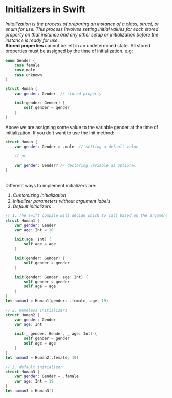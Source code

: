 # Initializers in Swift

*Initailization is the process of preparing an instance of a class, struct, or enum for use. This process involves setting initial values for each stored property on that instance and any other setup or initialization before the instance is ready for use.*\
**Stored properties** cannot be left in an undetermined state. All stored properties must be assigned by the time of initialization. e.g:

```Swift
enum Gender {
	case female
	case male
	case unknown
}

struct Human {
	var gender: Gender	// stored property

	init(gender: Gender) {
		self.gender = gender
	}
}
```
Above we are assigning some value to the variable gender at the time of initialization. If you do't want to use the init method:
```Swift
struct Human {
	var gender: Gender = .male 	// setting a default value

	// or

	var gender: Gender?	// declaring variable as optional
}
```
\
Different ways to implement initializers are: 
1. *Customizing initialization*
2. *Initializer parameters without argument labels*
3. *Default initializers*
```Swift
// 1. The swift compile will decide which to call based on the argument label
struct Human1 {
	var gender: Gender
	var age: Int = 10

	init(age: Int) {
		self.age = age
	}

	init(gender: Gender) {
		self.gender = gender
	}

	init(gender: Gender, age: Int) {
		self.gender = gender
		self.age = age
	}
}
let human1 = Human1(gender: .female, age: 19)

// 2. nameless initializers
struct Human2 {
	var gender: Gender
	var age: Int

	init(_ gender: Gender, _ age: Int) {
		self.gender = gender
		self.age = age
	}
}
let human2 = Human2(.female, 19)

// 3. default initializer
struct Human3 {
	var gender: Gender = .female
	var age: Int = 19
}
let human3 = Human3()
```
